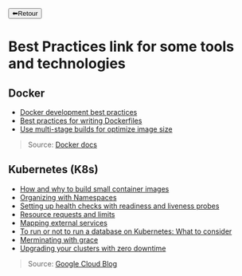<a href="../README.md">
<button>⬅Retour</button>
</a>

# Best Practices link for some tools and technologies

## Docker
- [Docker development best practices](https://docs.docker.com/develop/dev-best-practices/)
- [Best practices for writing Dockerfiles](https://docs.docker.com/develop/develop-images/dockerfile_best-practices/)
- [Use multi-stage builds for optimize image size](https://docs.docker.com/develop/develop-images/multistage-build/)

> Source: [Docker docs](https://docs.docker.com/)

## Kubernetes (K8s)
- [How and why to build small container images](https://cloud.google.com/blog/products/containers-kubernetes/kubernetes-best-practices-how-and-why-to-build-small-container-images)
- [Organizing with Namespaces](https://cloud.google.com/blog/products/containers-kubernetes/kubernetes-best-practices-organizing-with-namespaces)
- [Setting up health checks with readiness and liveness probes](https://cloud.google.com/blog/products/containers-kubernetes/kubernetes-best-practices-setting-up-health-checks-with-readiness-and-liveness-probes)
- [Resource requests and limits](https://cloud.google.com/blog/products/containers-kubernetes/kubernetes-best-practices-resource-requests-and-limits)
- [Mapping external services](https://cloud.google.com/blog/products/gcp/kubernetes-best-practices-mapping-external-services)
- [To run or not to run a database on Kubernetes: What to consider](https://cloud.google.com/blog/products/databases/to-run-or-not-to-run-a-database-on-kubernetes-what-to-consider)
- [Merminating with grace](https://cloud.google.com/blog/products/containers-kubernetes/kubernetes-best-practices-terminating-with-grace)
- [Upgrading your clusters with zero downtime](https://cloud.google.com/blog/products/containers-kubernetes/kubernetes-best-practices-upgrading-your-clusters-with-zero-downtime)

> Source: [Google Cloud Blog](https://cloud.google.com/blog/products/containers-kubernetes)